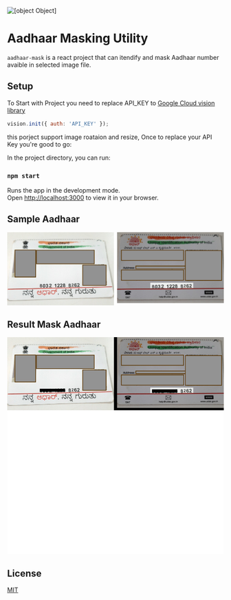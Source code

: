 ![[object Object]](https://resize.indiatv.in/resize/newbucket/905_509/2022/05/masked-aadhaar-1653820165.jpg)


# Aadhaar Masking Utility

`aadhaar-mask` is a react project that can itendify and mask Aadhaar number avaible in selected image file.

## Setup

To Start with Project you need to replace API_KEY to [Google Cloud vision library](https://cloud.google.com/vision/docs/drag-and-drop)

```javascript
vision.init({ auth: 'API_KEY' });
```

this porject support image roataion and resize, Once to replace your API Key you're good to go:

In the project directory, you can run:

### `npm start`

Runs the app in the development mode.\
Open [http://localhost:3000](http://localhost:3000) to view it in your browser.



## Sample Aadhaar
 <img src="https://github.com/rinkeshjain/aadhaar-mask/blob/main/media/normal_aadhaar.png" width="600" style="max-width:100%;">   
 
 ## Result Mask Aadhaar
 <img src="https://github.com/rinkeshjain/aadhaar-mask/blob/main/media/mask_aadhaar.png" width="600" style="max-width:100%;">  

## License

[MIT](https://opensource.org/licenses/mit-license.html)
